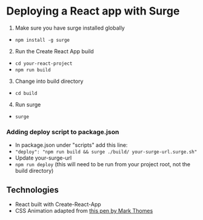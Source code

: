 # Deploying a React app with Surge

1. Make sure you have surge installed globally

- `npm install -g surge`

2. Run the Create React App build

- `cd your-react-project`
- `npm run build`

3. Change into build directory

- `cd build`

4. Run surge

- `surge`

### Adding deploy script to package.json

- In package.json under "scripts" add this line:
- `"deploy": "npm run build && surge ./build/ your-surge-url.surge.sh"`
- Update your-surge-url
- `npm run deploy` (this will need to be run from your project root, not the build directory)

## Technologies

- React built with Create-React-App
- CSS Animation adapted from [this pen by Mark Thomes](https://codepen.io/WithAnEs/pen/OVZRvg)
